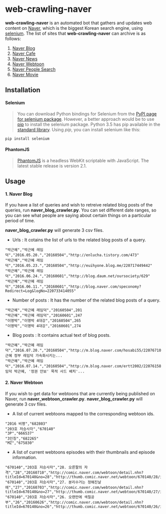 # web-crawling-naver

  **web-crawling-naver** is an automated bot that gathers and updates web content on [Naver](http://www.naver.com/), which is the biggest Korean search engine, using [selenium](http://selenium-python.readthedocs.io/). The list of sites that **web-crawling-naver** can archive is as follows:

1. [Naver Blog](http://section.blog.naver.com/)
2. [Naver Cafe](http://section.cafe.naver.com/)
3. [Naver News](http://news.naver.com/)
4. [Naver Webtoon](http://comic.naver.com/index.nhn)
5. [Naver People Search](http://people.search.naver.com/)
6. [Naver Movie](http://movie.naver.com/)

## Installation

#### Selenium
>You can download Python bindings for Selenium from the [PyPI page for selenium package](https://pypi.python.org/pypi/selenium). However, a better approach would be to use [pip](https://pip.pypa.io/en/latest/installing/) to install the selenium package. Python 3.5 has pip available in the [standard library](https://docs.python.org/3.5/installing/index.html). Using *pip*, you can install selenium like this:
```
pip install selenium
```

#### PhantomJS
>[PhantomJS](http://phantomjs.org/download.html) is a headless WebKit scriptable with JavaScript. The latest stable release is version 2.1.

## Usage
#### 1. Naver Blog
  If you have a list of queries and wish to retreive related blog posts of the queries, run **naver_blog_crawler.py**. You can set different date ranges, so you can see what people are saying about certain things on a particular period of time.

**naver_blog_crawler.py** will generate 3 csv files.  
  * Urls : It cotains the list of urls to the related blog posts of a query.
```
"박근혜","박근혜 레임덕","2016.05.20.","20160504","http://enlucha.tistory.com/473"
"박근혜","박근혜 레임덕","2016.05.23.","20160504","http://euihyone.blog.me/220717449442"
"박근혜","박근혜 레임덕","2016.06.24.","20160601","http://blog.daum.net/oursociety/629"
"박근혜","박근혜 레임덕","2016.06.11.","20160601","http://blog.naver.com/speconomy?Redirect=Log&logNo=220733414055"
```
  * Number of posts : It has the number of the related blog posts of a query.
```
"박근혜","박근혜 레임덕","20160504",201
"박근혜","박근혜 레임덕","20160601",247
"이명박","이명박 4대강","20160504",265
"이명박","이명박 4대강","20160601",274
```
  * Blog posts : It contains actual text of blog posts.
```
"박근혜","박근혜 레임덕","2016.07.20.","20160504","http://m.blog.naver.com/hosabi55/220767101946","박근혜 정부 레임덕 가속화시키는...
"박근혜","박근혜 레임덕","2016.07.14.","20160504","http://m.blog.naver.com/ertt2002/220761580768","'레임덕 박근혜, '정권 안보' 목적 사드 배치'...
```
#### 2. Naver Webtoon
  If you wish to get data for webtoons that are currently being published on Naver, run **naver_webtoon_crawler.py**. 
  **naver_blog_crawler.py** will generate 3 csv files.
   * A list of current webtoons mapped to the corresponding webtoon ids.
```
"2016 비명","682803"
"203호 저승사자","670140"
"3P","666537"
"3인칭","682265"
"MZ","675830"
```
   * A list of current webtoons episodes with their thumbnails and episode information.
```
"670140","203호 저승사자","28. 오른팔의 자격","28","20160710","http://comic.naver.com/webtoon/detail.nhn?titleId=670140&no=28","http://thumb.comic.naver.net/webtoon/670140/28/inst_thumbnail_20160708144832.jpg"
"670140","203호 저승사자","27. 분리수거는 정해진날에","27","20160703","http://comic.naver.com/webtoon/detail.nhn?titleId=670140&no=27","http://thumb.comic.naver.net/webtoon/670140/27/inst_thumbnail_20160701120826.jpg"
"670140","203호 저승사자","26. 오랜만에 색칠공부","26","20160626","http://comic.naver.com/webtoon/detail.nhn?titleId=670140&no=26","http://thumb.comic.naver.net/webtoon/670140/26/inst_thumbnail_20160624121236.jpg"
```
